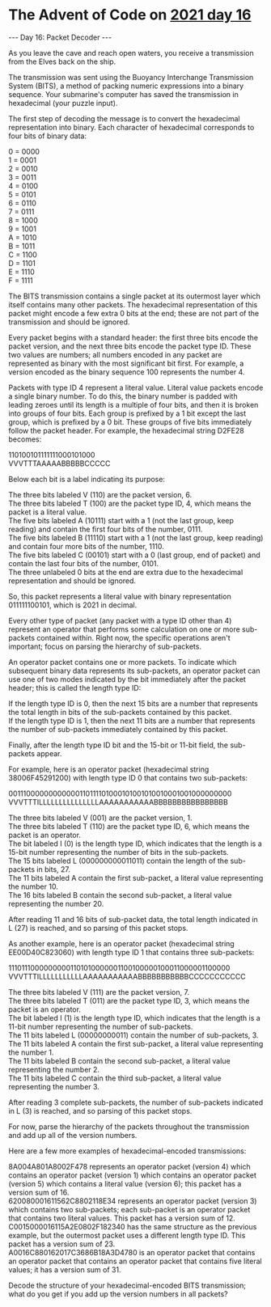 # The Advent of Code on [2021 day 16](https://adventofcode.com/2021/day/16)

--- Day 16: Packet Decoder ---

As you leave the cave and reach open waters, you receive a transmission from the Elves back on the ship.

The transmission was sent using the Buoyancy Interchange Transmission System (BITS), a method of packing numeric expressions into a binary sequence. Your submarine's computer has saved the transmission in hexadecimal (your puzzle input).

The first step of decoding the message is to convert the hexadecimal representation into binary. Each character of hexadecimal corresponds to four bits of binary data:

0 = 0000\
1 = 0001\
2 = 0010\
3 = 0011\
4 = 0100\
5 = 0101\
6 = 0110\
7 = 0111\
8 = 1000\
9 = 1001\
A = 1010\
B = 1011\
C = 1100\
D = 1101\
E = 1110\
F = 1111

The BITS transmission contains a single packet at its outermost layer which itself contains many other packets. The hexadecimal representation of this packet might encode a few extra 0 bits at the end; these are not part of the transmission and should be ignored.

Every packet begins with a standard header: the first three bits encode the packet version, and the next three bits encode the packet type ID. These two values are numbers; all numbers encoded in any packet are represented as binary with the most significant bit first. For example, a version encoded as the binary sequence 100 represents the number 4.

Packets with type ID 4 represent a literal value. Literal value packets encode a single binary number. To do this, the binary number is padded with leading zeroes until its length is a multiple of four bits, and then it is broken into groups of four bits. Each group is prefixed by a 1 bit except the last group, which is prefixed by a 0 bit. These groups of five bits immediately follow the packet header. For example, the hexadecimal string D2FE28 becomes:

110100101111111000101000\
VVVTTTAAAAABBBBBCCCCC

Below each bit is a label indicating its purpose:

The three bits labeled V (110) are the packet version, 6.\
The three bits labeled T (100) are the packet type ID, 4, which means the packet is a literal value.\
The five bits labeled A (10111) start with a 1 (not the last group, keep reading) and contain the first four bits of the number, 0111.\
The five bits labeled B (11110) start with a 1 (not the last group, keep reading) and contain four more bits of the number, 1110.\
The five bits labeled C (00101) start with a 0 (last group, end of packet) and contain the last four bits of the number, 0101.\
The three unlabeled 0 bits at the end are extra due to the hexadecimal representation and should be ignored.

So, this packet represents a literal value with binary representation 011111100101, which is 2021 in decimal.

Every other type of packet (any packet with a type ID other than 4) represent an operator that performs some calculation on one or more sub-packets contained within. Right now, the specific operations aren't important; focus on parsing the hierarchy of sub-packets.

An operator packet contains one or more packets. To indicate which subsequent binary data represents its sub-packets, an operator packet can use one of two modes indicated by the bit immediately after the packet header; this is called the length type ID:

If the length type ID is 0, then the next 15 bits are a number that represents the total length in bits of the sub-packets contained by this packet.\
If the length type ID is 1, then the next 11 bits are a number that represents the number of sub-packets immediately contained by this packet.

Finally, after the length type ID bit and the 15-bit or 11-bit field, the sub-packets appear.

For example, here is an operator packet (hexadecimal string 38006F45291200) with length type ID 0 that contains two sub-packets:

00111000000000000110111101000101001010010001001000000000\
VVVTTTILLLLLLLLLLLLLLLAAAAAAAAAAABBBBBBBBBBBBBBBB

The three bits labeled V (001) are the packet version, 1.\
The three bits labeled T (110) are the packet type ID, 6, which means the packet is an operator.\
The bit labeled I (0) is the length type ID, which indicates that the length is a 15-bit number representing the number of bits in the sub-packets.\
The 15 bits labeled L (000000000011011) contain the length of the sub-packets in bits, 27.\
The 11 bits labeled A contain the first sub-packet, a literal value representing the number 10.\
The 16 bits labeled B contain the second sub-packet, a literal value representing the number 20.

After reading 11 and 16 bits of sub-packet data, the total length indicated in L (27) is reached, and so parsing of this packet stops.

As another example, here is an operator packet (hexadecimal string EE00D40C823060) with length type ID 1 that contains three sub-packets:

11101110000000001101010000001100100000100011000001100000\
VVVTTTILLLLLLLLLLLAAAAAAAAAAABBBBBBBBBBBCCCCCCCCCCC

The three bits labeled V (111) are the packet version, 7.\
The three bits labeled T (011) are the packet type ID, 3, which means the packet is an operator.\
The bit labeled I (1) is the length type ID, which indicates that the length is a 11-bit number representing the number of sub-packets.\
The 11 bits labeled L (00000000011) contain the number of sub-packets, 3.\
The 11 bits labeled A contain the first sub-packet, a literal value representing the number 1.\
The 11 bits labeled B contain the second sub-packet, a literal value representing the number 2.\
The 11 bits labeled C contain the third sub-packet, a literal value representing the number 3.

After reading 3 complete sub-packets, the number of sub-packets indicated in L (3) is reached, and so parsing of this packet stops.

For now, parse the hierarchy of the packets throughout the transmission and add up all of the version numbers.

Here are a few more examples of hexadecimal-encoded transmissions:

8A004A801A8002F478 represents an operator packet (version 4) which contains an operator packet (version 1) which contains an operator packet (version 5) which contains a literal value (version 6); this packet has a version sum of 16.\
620080001611562C8802118E34 represents an operator packet (version 3) which contains two sub-packets; each sub-packet is an operator packet that contains two literal values. This packet has a version sum of 12.\
C0015000016115A2E0802F182340 has the same structure as the previous example, but the outermost packet uses a different length type ID. This packet has a version sum of 23.\
A0016C880162017C3686B18A3D4780 is an operator packet that contains an operator packet that contains an operator packet that contains five literal values; it has a version sum of 31.

Decode the structure of your hexadecimal-encoded BITS transmission; what do you get if you add up the version numbers in all packets?